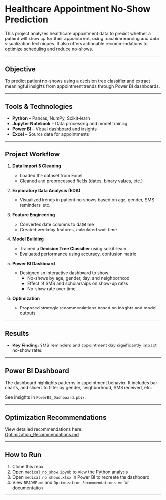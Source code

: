 #  Healthcare Appointment No-Show Prediction

This project analyzes healthcare appointment data to predict whether a patient will show up for their appointment, using machine learning and data visualization techniques. It also offers actionable recommendations to optimize scheduling and reduce no-shows.

---

##  Objective

To predict patient no-shows using a decision tree classifier and extract meaningful insights from appointment trends through Power BI dashboards.

---

##  Tools & Technologies

- **Python** – Pandas, NumPy, Scikit-learn
- **Jupyter Notebook** – Data processing and model training
- **Power BI** – Visual dashboard and insights
- **Excel** – Source data for appointments

---

##  Project Workflow

1. **Data Import & Cleaning**
   - Loaded the dataset from Excel
   - Cleaned and preprocessed fields (dates, binary values, etc.)

2. **Exploratory Data Analysis (EDA)**
   - Visualized trends in patient no-shows based on age, gender, SMS reminders, etc.

3. **Feature Engineering**
   - Converted date columns to datetime
   - Created weekday features, calculated wait time

4. **Model Building**
   - Trained a **Decision Tree Classifier** using scikit-learn
   - Evaluated performance using accuracy, confusion matrix

5. **Power BI Dashboard**
   - Designed an interactive dashboard to show:
     - No-shows by age, gender, day, and neighborhood
     - Effect of SMS and scholarships on show-up rates
     - No-show rate over time

6. **Optimization**
   - Proposed strategic recommendations based on insights and model outputs

---

##  Results

- **Key Finding:** SMS reminders and appointment day significantly impact no-show rates

---

##  Power BI Dashboard

The dashboard highlights patterns in appointment behavior. It includes  bar charts, and slicers to filter by gender, neighborhood, SMS received, etc.

 See insights in `PowerBI_Dashboard.pbix`.

---

##  Optimization Recommendations

View detailed recommendations here:  
[ Optimization_Recommendations.md](Optimization-Recommendations.md)

---

##  How to Run

1. Clone this repo
2. Open `medical_no_show.ipynb` to view the Python analysis
3. Open `medical no shows.xlsx` in Power BI to recreate the dashboard
4. View `README.md` and `Optimization_Recommendations.md` for documentation

---


